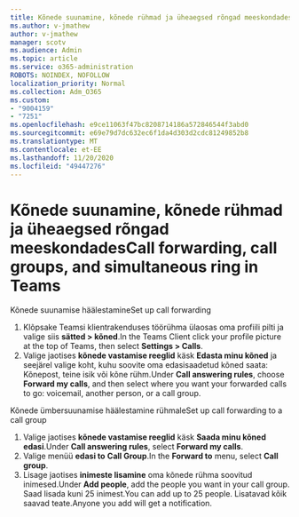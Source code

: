 ```yaml
---
title: Kõnede suunamine, kõnede rühmad ja üheaegsed rõngad meeskondades
ms.author: v-jmathew
author: v-jmathew
manager: scotv
ms.audience: Admin
ms.topic: article
ms.service: o365-administration
ROBOTS: NOINDEX, NOFOLLOW
localization_priority: Normal
ms.collection: Adm_O365
ms.custom:
- "9004159"
- "7251"
ms.openlocfilehash: e9ce11063f47bc8208714186a572846544f3abd0
ms.sourcegitcommit: e69e79d7dc632ec6f1da4d303d2cdc81249852b8
ms.translationtype: MT
ms.contentlocale: et-EE
ms.lasthandoff: 11/20/2020
ms.locfileid: "49447276"
---
```

# <a name="call-forwarding-call-groups-and-simultaneous-ring-in-teams"></a><span data-ttu-id="364dd-102">Kõnede suunamine, kõnede rühmad ja üheaegsed rõngad meeskondades</span><span class="sxs-lookup"><span data-stu-id="364dd-102">Call forwarding, call groups, and simultaneous ring in Teams</span></span>

<span data-ttu-id="364dd-103">Kõnede suunamise häälestamine</span><span class="sxs-lookup"><span data-stu-id="364dd-103">Set up call forwarding</span></span>

1. <span data-ttu-id="364dd-104">Klõpsake Teamsi klientrakenduses töörühma ülaosas oma profiili pilti ja valige siis **sätted > kõned**.</span><span class="sxs-lookup"><span data-stu-id="364dd-104">In the Teams Client click your profile picture at the top of Teams, then select **Settings > Calls**.</span></span>
2. <span data-ttu-id="364dd-105">Valige jaotises **kõnede vastamise reeglid** käsk **Edasta minu kõned** ja seejärel valige koht, kuhu soovite oma edasisaadetud kõned saata: Kõnepost, teine isik või kõne rühm.</span><span class="sxs-lookup"><span data-stu-id="364dd-105">Under **Call answering rules**, choose **Forward my calls**, and then select where you want your forwarded calls to go: voicemail, another person, or a call group.</span></span>

<span data-ttu-id="364dd-106">Kõnede ümbersuunamise häälestamine rühmale</span><span class="sxs-lookup"><span data-stu-id="364dd-106">Set up call forwarding to a call group</span></span>

1. <span data-ttu-id="364dd-107">Valige jaotises **kõnede vastamise reeglid** käsk **Saada minu kõned edasi**.</span><span class="sxs-lookup"><span data-stu-id="364dd-107">Under **Call answering rules**, select **Forward my calls**.</span></span>
2. <span data-ttu-id="364dd-108">Valige menüü **edasi to** **Call Group**.</span><span class="sxs-lookup"><span data-stu-id="364dd-108">In the **Forward to** menu, select **Call group**.</span></span>
3. <span data-ttu-id="364dd-109">Lisage jaotises **inimeste lisamine** oma kõnede rühma soovitud inimesed.</span><span class="sxs-lookup"><span data-stu-id="364dd-109">Under **Add people**, add the people you want in your call group.</span></span> <span data-ttu-id="364dd-110">Saad lisada kuni 25 inimest.</span><span class="sxs-lookup"><span data-stu-id="364dd-110">You can add up to 25 people.</span></span> <span data-ttu-id="364dd-111">Lisatavad kõik saavad teate.</span><span class="sxs-lookup"><span data-stu-id="364dd-111">Anyone you add will get a notification.</span></span>
